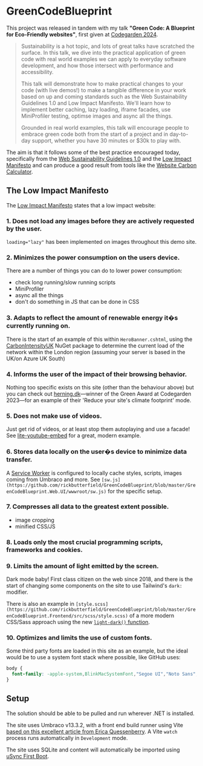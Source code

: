 # GreenCodeBlueprint

This project was released in tandem with my talk **"Green Code: A Blueprint for Eco-Friendly websites"**, first given at [Codegarden 2024](https://codegarden.umbraco.com).

> Sustainability is a hot topic, and lots of great talks have scratched the surface. In this talk, we dive into the practical application of green code with real world examples we can apply to everyday software development, and how those intersect with performance and accessibility.
>
> This talk will demonstrate how to make practical changes to your code (with live demos!) to make a tangible difference in your work based on up and coming standards such as the Web Sustainability Guidelines 1.0 and Low Impact Manifesto. We'll learn how to implement better caching, lazy loading, iframe facades, use MiniProfiler testing, optimse images and async all the things.
>
> Grounded in real world examples, this talk will encourage people to embrace green code both from the start of a project and in day-to-day support, whether you have 30 minutes or $30k to play with.

The aim is that it follows some of the best practice encouraged today, specifically from the [Web Sustainability Guidelines 1.0](https://w3c.github.io/sustyweb/) and the [Low Impact Manifesto](https://github.com/Organic-Basics/ob-low-impact-website?tab=readme-ov-file#low-impact-manifesto) and can produce a good result from tools like the [Website Carbon Calculator](https://websitecarbon.com).

## The Low Impact Manifesto
The [Low Impact Manifesto](https://github.com/Organic-Basics/ob-low-impact-website) states that a low impact website:

### 1. Does not load any images before they are actively requested by the user. 
`loading="lazy"` has been implemented on images throughout this demo site.

### 2. Minimizes the power consumption on the users device.
There are a number of things you can do to lower power consumption:
- check long running/slow running scripts
- MiniProfiler
- async all the things
- don't do something in JS that can be done in CSS

### 3. Adapts to reflect the amount of renewable energy it�s currently running on.
There is the start of an example of this within `HeroBanner.cshtml`, using the [CarbonIntensityUK](https://github.com/jordansrowles/CarbonIntensityUK) NuGet package to determine the current load of the network within the London region (assuming your server is based in the UK/on Azure UK South)

### 4. Informs the user of the impact of their browsing behavior.
Nothing too specific exists on this site (other than the behaviour above) but you can check out [herning.dk](https://herning.dk)&mdash;winner of the Green Award at Codegarden 2023&mdash;for an example of their 'Reduce your site's climate footprint' mode.

### 5. Does not make use of videos.
Just get rid of videos, or at least stop them autoplaying and use a facade! See [lite-youtube-embed](https://github.com/paulirish/lite-youtube-embed) for a great, modern example.

### 6. Stores data locally on the user�s device to minimize data transfer.
A [Service Worker](https://developer.mozilla.org/en-US/docs/Web/API/Service_Worker_API/Using_Service_Workers) is configured to locally cache styles, scripts, images coming from Umbraco and more. See `[sw.js](https://github.com/rickbutterfield/GreenCodeBlueprint/blob/master/GreenCodeBlueprint.Web.UI/wwwroot/sw.js)` for the specific setup.

### 7. Compresses all data to the greatest extent possible.
- image cropping
- minified CSS/JS

### 8. Loads only the most crucial programming scripts, frameworks and cookies.


### 9. Limits the amount of light emitted by the screen.
Dark mode baby! First class citizen on the web since 2018, and there is the start of changing some components on the site to use Tailwind's `dark:` modifier.

There is also an example in `[style.scss](https://github.com/rickbutterfield/GreenCodeBlueprint/blob/master/GreenCodeBlueprint.Frontend/src/scss/style.scss)` of a more modern CSS/Sass approach using the new [`light-dark()` function](https://developer.mozilla.org/en-US/docs/Web/CSS/color_value/light-dark).

### 10. Optimizes and limits the use of custom fonts.
Some third party fonts are loaded in this site as an example, but the ideal would be to use a system font stack where possible, like GitHub uses:

```css
body {
  font-family: -apple-system,BlinkMacSystemFont,"Segoe UI","Noto Sans",Helvetica,Arial,sans-serif,"Apple Color Emoji","Segoe UI Emoji";
}
```

## Setup
The solution should be able to be pulled and run wherever .NET is installed.

The site uses Umbraco v13.3.2, with a front end build runner using Vite [based on this excellent article from Erica Quessenberry](https://skrift.io/issues/vite-and-umbraco-v13/). A Vite `watch` process runs automatically in `Development` mode.

The site uses SQLite and content will automatically be imported using [uSync First Boot](https://docs.jumoo.co.uk/usync/uSync/guides/firstboot).